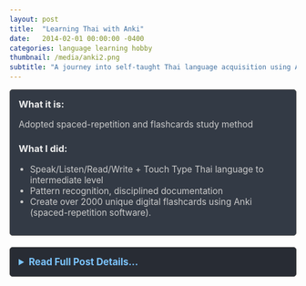 ```yaml
---
layout: post
title:  "Learning Thai with Anki"
date:   2014-02-01 00:00:00 -0400
categories: language learning hobby
thumbnail: /media/anki2.png
subtitle: "A journey into self-taught Thai language acquisition using Anki."
---
```


<div style="padding: 15px; border: 1px solid #555; border-radius: 5px; margin-bottom: 20px; background-color: #333a45;">
  <h3 style="margin-top: 0; color: #eee;">What it is:</h3>
  <p style="font-size: 1.1em; color: #ccc;">Adopted spaced-repetition and flashcards study method</p>
  
  <h3 style="color: #eee;">What I did:</h3>
  <ul style="font-size: 1.1em; list-style-type: disc; padding-left: 20px; color: #ccc;">
    <li>Speak/Listen/Read/Write + Touch Type Thai language to intermediate level</li>
    <li>Pattern recognition, disciplined documentation</li>
    <li>Create over 2000 unique digital flashcards using Anki (spaced-repetition software).</li>
  </ul>
</div>

<details style="margin-bottom: 20px; background-color: #282c34; padding: 15px; border-radius: 5px; border: 1px solid #444;">
  <summary style="cursor: pointer; font-weight: bold; color: #7cc5ff; font-size: 1.2em;">Read Full Post Details...</summary>
  <div style="padding-top: 15px; color: #bbb;" markdown="1">

I adopted spaced-repetition to study Thai Language using a flashcard program called Anki to make over 2000 unique flashcards of words and phrases with consideration for meaning and sentiment. 
I asked my Thai teacher and Thai-speaking friends for ways to convey what I wanted in their own words, if they were in these situations. 

This was an exercise in pattern recognition and disciplined documentation. Each time I was in a situation where I wanted to express something and I could not do it I would write it down and ask my Thai teacher. I would get the answer from her and make a flashcard for it. 
I would use the flashcards to practice and I would be ready for the next time that situation occured. 

When I began learning Thai language I was already twenty six years old, and I felt crushingly challenged when first starting to learn. I saw Lee Kwan Yew in an interview discuss the awkward positiong he was in as a Singaporean political leader of Chinese ancestry but not speaking Mandarin. He began learning in his 30s, and I think his is a inspiring story in adult learning.

<p style="text-align: center; font-size: 1.2em; font-weight: bold;">ANKI Flashcards</p>

<p style="text-align: center; font-size: 1.1em; font-weight: bold; color: #FFD1DC;">Example Card 1</p>
![Anki Prompt Example](/media/Screenshot_20250517_212418_AnkiDroid.jpg)
<p style="text-align: center; color: #FFD1DC;"><em>(Front side) Occasionally-used phrase that conveys meaning and sentiment: "In a very long time, maybe never."</em></p>

![Anki Answer Example](/media/Screenshot_20250517_212425_AnkiDroid.jpg)
<p style="text-align: center; color: #FFD1DC;"><em>(Back side) Thai language translation that conveys close meaning and sentiment, modified IPA transcription.</em></p>

<p style="text-align: center; font-size: 1.1em; font-weight: bold; color: #B0E0E6;">Example Card 2</p>
![Anki Prompt Example 2](/media/Screenshot_20250517_212439_AnkiDroid.jpg)
<p style="text-align: center; color: #B0E0E6;"><em>(Front side) "That's right! (I get it now)"</em></p>

![Anki Answer Example 2](/media/Screenshot_20250517_212443_AnkiDroid.jpg)
<p style="text-align: center; color: #B0E0E6;"><em>(Back side) Thai language translation that conveys close meaning and sentiment, modified IPA transcription.</em></p>

<p style="text-align: center; font-size: 1.1em; font-weight: bold; color: #98FB98;">Example Card 3</p>
![Anki Prompt Example 3](/media/Screenshot_20250517_212503_AnkiDroid.jpg)
<p style="text-align: center; color: #98FB98;"><em>(Front side) "Suddenly I felt very sleepy"</em></p>

![Anki Answer Example 3](/media/Screenshot_20250517_212506_AnkiDroid.jpg)
<p style="text-align: center; color: #98FB98;"><em>(Back side) Thai language translation, one of many ways to convey "suddenly", with modified IPA transcription.</em></p>

![Keeping My Mandarin Alive book cover](/media/lee-kwan-yew-book.jpg)
<p style="text-align: center;"><em>Keeping My Mandarin Alive by Lee Kuan Yew</em></p>

![Anki Deck Overview](/media/anki2.png)
<p style="text-align: center;"><em>Created over 2000 custom flashcards with nouns and phrases using Anki.</em></p>
<p>&nbsp;</p>

  </div>
</details>

<!-- ![Anki Flashcards 1](/media/anki1.png) -->

